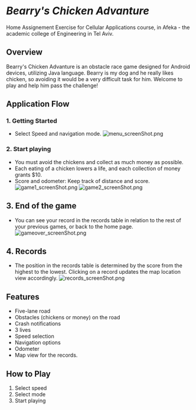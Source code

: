 
# *Bearry's Chicken Advanture*

Home Assignement Exercise for Cellular Applications course, in Afeka - the academic college of Engineering in Tel Aviv.

## Overview

Bearry's Chicken Advanture is an obstacle race game designed for Android devices, utilizing Java language. Bearry is my dog and he really likes chicken, so avoiding it would be a very difficult task for him. Welcome to play and help him pass the challenge!

## Application Flow

### 1. Getting Started
- Select Speed and navigation mode.
![menu_screenShot.png](snapshots%2Fmenu_screenShot.png)

### 2. Start playing
- You must avoid the chickens and collect as much money as possible.
- Each eating of a chicken lowers a life, and each collection of money grants $10.
- Score and odometer: Keep track of distance and score.
![game1_screenShot.png](snapshots%2Fgame1_screenShot.png)
![game2_screenShot.png](snapshots%2Fgame2_screenShot.png)

## 3. End of the game
- You can see your record in the records table in relation to the rest of your previous games, or back to the home page.
![gameover_screenShot.png](snapshots%2Fgameover_screenShot.png)

## 4. Records
- The position in the records table is determined by the score from the highest to the lowest.
  Clicking on a record updates the map location view accordingly.
![records_screenShot.png](snapshots%2Frecords_screenShot.png)

## Features

- Five-lane road
- Obstacles (chickens or money) on the road
- Crash notifications
- 3 lives
- Speed selection
- Navigation options
- Odometer
- Map view for the records.

## How to Play
1. Select speed
2. Select mode
3. Start playing






